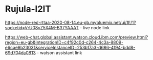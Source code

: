# Rujula-I2IT

https://node-red-rttaa-2020-08-14.eu-gb.mybluemix.net/ui/#!/1?socketid=VrU08vZ5X4M-B37YAAAT - live node link

https://web-chat.global.assistant.watson.cloud.ibm.com/preview.html?region=eu-gb&integrationID=c4f92c0d-c264-4c3a-8809-e6cae9b23031&serviceInstanceID=253b17a3-d686-4194-bdd8-69d704da0813 - watson assistant link
